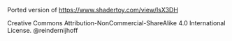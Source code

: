 Ported version of https://www.shadertoy.com/view/lsX3DH

Creative Commons Attribution-NonCommercial-ShareAlike 4.0 International License.
@reindernijhoff
